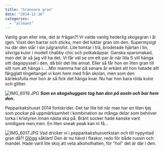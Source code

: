 ```yaml
---
title: "Grannare gran"
date: "2014-12-16"
categories: 
  - "allmant"
---
```


Vanlig gran eller inte, det är frågan?! Vi valde vanlig hederlig skogsgran i år igen. Visst den barrar och sticks, men det luktar gran om den. Supermysigt nu där den står i sin julgransfot. Lite tomtar i trä, broderade hjärtan i lin, silvriga kulor i modell chabby chic och polkakäppar. Ganska sparsmakad, men det är så jag vill ha det. Vi får väl se om ett par år när lilla S vill hänga sitt dagispyssel i den, då blir det lite annat. Eller så får hon en liten gran till sitt rum att hänga i.....Min mamma har på senare år erkänt att hon hatade allt färgglatt tingeltangel vi kom hem med från skolan, men som den kärleksfulla mor hon är så fick det hänga kvar. Nu har hon bara röda kulor och glitter.  
  
![IMG_6019.JPG](/static/img/IMG_6019.jpg)
**_Som en skogshuggare tog han den på axeln och bar hem den_.**

Pepparkakshuset 2014 fortskrider. Det tar lite tid när man har en liten tjej som pockar på uppmärksamhet i kombination av många delar som behöver torka i kristyren innan nästa ska på. Bränt socker hade kanske varit smidigare men,men. En liten sneak peak kan ni få...  
  
![IMG_6017.JPG](/static/img/IMG_6017.jpg)
Vad dricker vi i pepparkakshusverkstan och till nypyntad gran då?! [Glögg](/posts/glogg/) såklart! Den är nu hävd i flaskor, redo för både russin och mandel. Hade varit lite skoj att veta alkoholhalten, för "hol" det är där i den.

